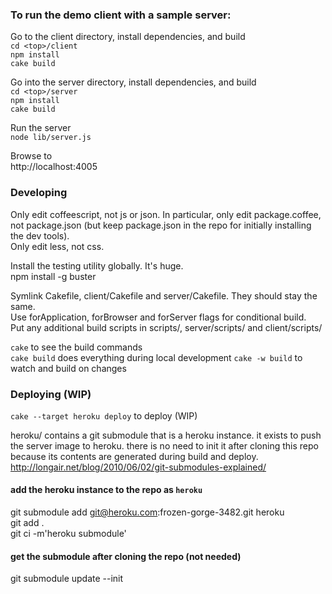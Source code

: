 



### To run the demo client with a sample server:

Go to the client directory, install dependencies, and build  
`cd <top>/client`  
`npm install`  
`cake build`

Go into the server directory, install dependencies, and build  
`cd <top>/server`  
`npm install`  
`cake build`  

Run the server  
`node lib/server.js`  

Browse to  
http://localhost:4005  



### Developing

Only edit coffeescript, not js or json. 
In particular, only edit package.coffee, not package.json (but keep package.json in the repo for initially installing the dev tools).  
Only edit less, not css.  

Install the testing utility globally. It's huge.   
npm install -g buster  

Symlink Cakefile, client/Cakefile and server/Cakefile. They should stay the same.  
Use forApplication, forBrowser and forServer flags for conditional build.  
Put any additional build scripts in scripts/, server/scripts/ and client/scripts/  

`cake` to see the build commands  
`cake build` does everything during local development
`cake -w build` to watch and build on changes  



### Deploying (WIP)
`cake --target heroku deploy` to deploy (WIP)

heroku/ contains a git submodule that is a heroku instance. it exists to push the server image to heroku. there is no need to init it after cloning this repo because its contents are generated during build and deploy.  
http://longair.net/blog/2010/06/02/git-submodules-explained/  

#### add the heroku instance to the repo as `heroku`  
git submodule add git@heroku.com:frozen-gorge-3482.git heroku  
git add .  
git ci -m'heroku submodule'  

#### get the submodule after cloning the repo (not needed)  
git submodule update --init  




